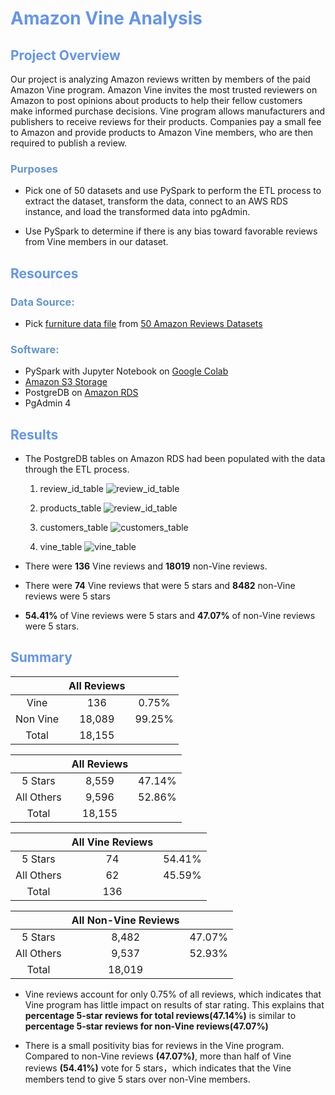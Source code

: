# <font color=#6495ED>Amazon Vine Analysis</font>

## <font color=#6495ED>Project Overview</font>

Our project is analyzing Amazon reviews written by members of the paid Amazon Vine program. Amazon Vine invites the most trusted reviewers on Amazon to post opinions about products to help their fellow customers make informed purchase decisions. Vine program  allows manufacturers and publishers to receive reviews for their products. Companies pay a small fee to Amazon and provide products to Amazon Vine members, who are then required to publish a review.

### <font color=#6495D>Purposes</font>

- Pick one of 50 datasets and use PySpark to perform the ETL process to extract the dataset, transform the data, connect to an AWS RDS instance, and load the transformed data into pgAdmin. 

- Use PySpark to determine if there is any bias toward favorable reviews from Vine members in our dataset. 

## <font color=#6495ED>Resources</font>

### <font color=#6495D>Data Source: </font>

- Pick [furniture data file](https://s3.amazonaws.com/amazon-reviews-pds/tsv/amazon_reviews_us_Furniture_v1_00.tsv.gz) from [50 Amazon Reviews Datasets](https://s3.amazonaws.com/amazon-reviews-pds/tsv/index.txt)

### <font color=#6495D>Software:</font> 
- PySpark with Jupyter Notebook on [Google Colab](https://colab.research.google.com/?utm_source=scs-index)
- [Amazon S3 Storage](https://aws.amazon.com/s3/
)
- PostgreDB on [Amazon RDS](https://aws.amazon.com/s3/)
- PgAdmin 4

## <font color=#6495ED>Results</font>
- The PostgreDB tables on Amazon RDS had been populated with the data through the ETL process.
    1. review_id_table
![review_id_table](https://github.com/NingYang2022/Amazon_Vine_Analysis/blob/main/Images/review_id_table.png?raw=true)

    2. products_table
![review_id_table](https://github.com/NingYang2022/Amazon_Vine_Analysis/blob/main/Images/products_table.png?raw=true)

    3. customers_table
![customers_table](https://github.com/NingYang2022/Amazon_Vine_Analysis/blob/main/Images/customers_table.png?raw=true)

    4. vine_table
![vine_table](https://github.com/NingYang2022/Amazon_Vine_Analysis/blob/main/Images/vine_table.png?raw=true)

- There were **136** Vine reviews and **18019** non-Vine reviews.

- There were **74** Vine reviews that were 5 stars and **8482** non-Vine reviews were 5 stars

- **54.41%** of Vine reviews were 5 stars and **47.07%** of non-Vine reviews were 5 stars.


## <font color=#6495ED>Summary</font>

|  | All Reviews |  |
| :------:| :------: | :------: |
| Vine| 136 | 0.75% |
| Non Vine | 18,089 | 99.25% |
|Total|18,155||


|  | All Reviews |  |
| :------:| :------: | :------: |
|  5 Stars | 8,559 | 47.14% |
| All Others | 9,596 | 52.86% |
|Total|18,155||



|  | All Vine Reviews |  |
| :------:| :------: | :------: |
|  5 Stars | 74 | 54.41% |
| All Others | 62 | 45.59% |
|Total|136||


|  | All Non-Vine Reviews |  |
| :------:| :------: | :------: |
| 5 Stars| 8,482 | 47.07% |
| All Others | 9,537 | 52.93% |
|Total|18,019||

- Vine reviews account for only 0.75% of all reviews, which indicates that Vine program has little impact on results of star rating. This explains that **percentage 5-star reviews for total reviews(47.14%)** is similar to 
**percentage 5-star reviews for non-Vine reviews(47.07%)**

- There is a small positivity bias for reviews in the Vine program. Compared to non-Vine reviews **(47.07%)**, more than half of Vine reviews **(54.41%)** vote for 5 stars，which indicates that the Vine members tend to give 5 stars over non-Vine members. 

